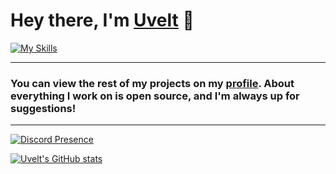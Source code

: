 # Hey there, I'm [Uvelt]() 👋

[![My Skills](https://skillicons.dev/icons?i=js,html,css,pr,blender)](https://skillicons.dev)

<hr>

### You can view the rest of my projects on my [profile](https://github.com/Uveltt). About everything I work on is open source, and I'm always up for suggestions!

<hr>

[![Discord Presence](https://lanyard.cnrad.dev/api/832910537343893504)](https://discord.com/users/832910537343893504)

[![Uvelt's GitHub stats](https://github-readme-stats.vercel.app/api?username=Uvelt&show_icons=true&theme=dracula)](https://github.com/anuraghazra/github-readme-stats)
